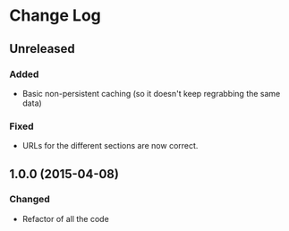 # Change Log

## Unreleased
### Added
- Basic non-persistent caching (so it doesn't keep regrabbing the same data)

### Fixed
- URLs for the different sections are now correct.

## 1.0.0 (2015-04-08)
### Changed
- Refactor of all the code
